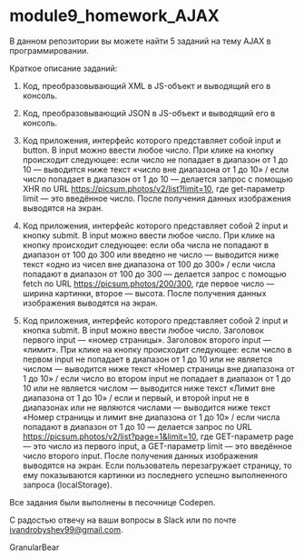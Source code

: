 # module9_homework_AJAX

В данном репозитории вы можете найти 5 заданий на тему AJAX в программировании. 

Краткое описание заданий:

1. Код, преобразовывающий XML в JS-объект и выводящий его в консоль.

2. Код, преобразовывающий JSON в JS-объект и выводящий его в консоль.

3. Код приложения, интерфейс которого представляет собой input и button. В input можно ввести любое число. При клике на кнопку происходит следующее: если число не попадает в диапазон от 1 до 10 — выводится ниже текст «число вне диапазона от 1 до 10» / если число попадает в диапазон от 1 до 10 — делается запрос c помощью XHR по URL https://picsum.photos/v2/list?limit=10, где get-параметр limit — это введённое число. После получения данных изображения выводятся на экран.

4. Код приложения, интерфейс которого представляет собой 2 input и кнопку submit. В input можно ввести любое число. При клике на кнопку происходит следующее: если оба числа не попадают в диапазон от 100 до 300 или введено не число — выводится ниже текст «одно из чисел вне диапазона от 100 до 300» / если числа попадают в диапазон от 100 до 300 — делается запрос c помощью fetch по URL https://picsum.photos/200/300, где первое число — ширина картинки, второе — высота. После получения данных изображения выводятся на экран.

5. Код приложения, интерфейс которого представляет собой 2 input и кнопка submit. В input можно ввести любое число. Заголовок первого input — «номер страницы». Заголовок второго input — «лимит». При клике на кнопку происходит следующее: если число в первом input не попадает в диапазон от 1 до 10 или не является числом — выводится ниже текст «Номер страницы вне диапазона от 1 до 10» / если число во втором input не попадает в диапазон от 1 до 10 или не является числом — выводится ниже текст «Лимит вне диапазона от 1 до 10» / если и первый, и второй input не в диапазонах или не являются числами — выводится ниже текст «Номер страницы и лимит вне диапазона от 1 до 10» / если числа попадают в диапазон от 1 до 10 — делается запрос по URL https://picsum.photos/v2/list?page=1&limit=10, где GET-параметр page — это число из первого input, а GET-параметр limit — это введённое число второго input. После получения данных изображения выводятся на экран. Если пользователь перезагружает страницу, то ему показываются картинки из последнего успешно выполненного запроса (localStorage).

Все задания были выполнены в песочнице Codepen.

С радостью отвечу на ваши вопросы в Slack или по почте ivandrobyshev99@gmail.com.

GranularBear
